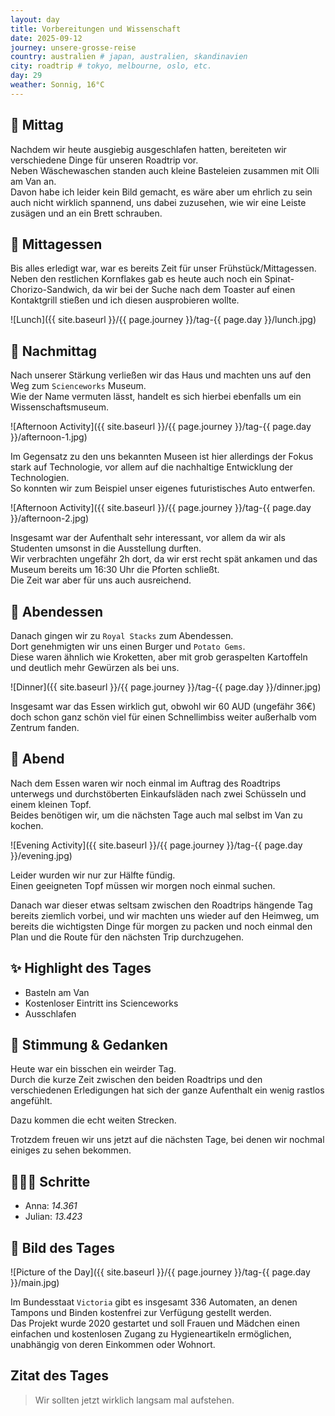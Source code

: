 ```yaml
---
layout: day
title: Vorbereitungen und Wissenschaft
date: 2025-09-12
journey: unsere-grosse-reise
country: australien # japan, australien, skandinavien
city: roadtrip # tokyo, melbourne, oslo, etc.
day: 29
weather: Sonnig, 16°C
---
```


## 🌇 Mittag

Nachdem wir heute ausgiebig ausgeschlafen hatten, bereiteten wir verschiedene Dinge für unseren Roadtrip vor.  
Neben Wäschewaschen standen auch kleine Basteleien zusammen mit Olli am Van an.  
Davon habe ich leider kein Bild gemacht, es wäre aber um ehrlich zu sein auch nicht wirklich spannend, uns dabei zuzusehen, wie wir eine Leiste zusägen und an ein Brett schrauben.  

## 🍣 Mittagessen

Bis alles erledigt war, war es bereits Zeit für unser Frühstück/Mittagessen.  
Neben den restlichen Kornflakes gab es heute auch noch ein Spinat-Chorizo-Sandwich, da wir bei der Suche nach dem Toaster auf einen Kontaktgrill stießen und ich diesen ausprobieren wollte.  

![Lunch]({{ site.baseurl }}/{{ page.journey }}/tag-{{ page.day }}/lunch.jpg)

## 🌆 Nachmittag

Nach unserer Stärkung verließen wir das Haus und machten uns auf den Weg zum `Scienceworks` Museum.  
Wie der Name vermuten lässt, handelt es sich hierbei ebenfalls um ein Wissenschaftsmuseum.  

![Afternoon Activity]({{ site.baseurl }}/{{ page.journey }}/tag-{{ page.day }}/afternoon-1.jpg)

Im Gegensatz zu den uns bekannten Museen ist hier allerdings der Fokus stark auf Technologie, vor allem auf die nachhaltige Entwicklung der Technologien.  
So konnten wir zum Beispiel unser eigenes futuristisches Auto entwerfen.  

![Afternoon Activity]({{ site.baseurl }}/{{ page.journey }}/tag-{{ page.day }}/afternoon-2.jpg)

Insgesamt war der Aufenthalt sehr interessant, vor allem da wir als Studenten umsonst in die Ausstellung durften.  
Wir verbrachten ungefähr 2h dort, da wir erst recht spät ankamen und das Museum bereits um 16:30 Uhr die Pforten schließt.  
Die Zeit war aber für uns auch ausreichend.  

## 🍜 Abendessen

Danach gingen wir zu `Royal Stacks` zum Abendessen.  
Dort genehmigten wir uns einen Burger und `Potato Gems`.  
Diese waren ähnlich wie Kroketten, aber mit grob geraspelten Kartoffeln und deutlich mehr Gewürzen als bei uns.  

![Dinner]({{ site.baseurl }}/{{ page.journey }}/tag-{{ page.day }}/dinner.jpg)

Insgesamt war das Essen wirklich gut, obwohl wir 60 AUD (ungefähr 36€) doch schon ganz schön viel für einen Schnellimbiss weiter außerhalb vom Zentrum fanden.  

## 🌙 Abend

Nach dem Essen waren wir noch einmal im Auftrag des Roadtrips unterwegs und durchstöberten Einkaufsläden nach zwei Schüsseln und einem kleinen Topf.  
Beides benötigen wir, um die nächsten Tage auch mal selbst im Van zu kochen.  

![Evening Activity]({{ site.baseurl }}/{{ page.journey }}/tag-{{ page.day }}/evening.jpg)

Leider wurden wir nur zur Hälfte fündig.  
Einen geeigneten Topf müssen wir morgen noch einmal suchen.  

Danach war dieser etwas seltsam zwischen den Roadtrips hängende Tag bereits ziemlich vorbei, und wir machten uns wieder auf den Heimweg, um bereits die wichtigsten Dinge für morgen zu packen und noch einmal den Plan und die Route für den nächsten Trip durchzugehen.  

## ✨ Highlight des Tages

- Basteln am Van  
- Kostenloser Eintritt ins Scienceworks  
- Ausschlafen  

## 💭 Stimmung & Gedanken

Heute war ein bisschen ein weirder Tag.  
Durch die kurze Zeit zwischen den beiden Roadtrips und den verschiedenen Erledigungen hat sich der ganze Aufenthalt ein wenig rastlos angefühlt.  

Dazu kommen die echt weiten Strecken.  

Trotzdem freuen wir uns jetzt auf die nächsten Tage, bei denen wir nochmal einiges zu sehen bekommen.  

## 🏃🏽‍♀️ Schritte

- Anna: _14.361_  
- Julian: _13.423_  

## 📸 Bild des Tages

![Picture of the Day]({{ site.baseurl }}/{{ page.journey }}/tag-{{ page.day }}/main.jpg)

Im Bundesstaat `Victoria` gibt es insgesamt 336 Automaten, an denen Tampons und Binden kostenfrei zur Verfügung gestellt werden.  
Das Projekt wurde 2020 gestartet und soll Frauen und Mädchen einen einfachen und kostenlosen Zugang zu Hygieneartikeln ermöglichen, unabhängig von deren Einkommen oder Wohnort.  

## Zitat des Tages

> Wir sollten jetzt wirklich langsam mal aufstehen.
